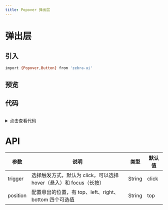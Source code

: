 ```yaml
---
title: Popover 弹出层
---
```

# 弹出层

## 引入 
```bash
import {Popover,Button} from 'zebra-ui'
```

## 预览
<ClientOnly>
  <popover-demo>
  </popover-demo>
</ClientOnly>

## 代码
<details style="margin-top: 32px;">
 <summary style=" outline: none">点击查看代码</summary> 

```vue
<g-popover>
  <g-button>上方弹出</g-button>
  <template slot="content">
    弹出内容
  </template>
</g-popover>
<g-popover position="bottom">
  <g-button>下方弹出</g-button>
  <template slot="content">
    弹出内容
  </template>
</g-popover>
<g-popover position="left">
  <g-button>左边弹出</g-button>
  <template slot="content">
    弹出内容
  </template>
</g-popover>
<g-popover position="right">
  <g-button>右边弹出</g-button>
  <template slot="content">
    弹出内容
  </template>
</g-popover>

<!-- 将触发方式改为 hover -->
  <g-popover trigger="hover">
      <g-button>上方弹出</g-button>
      <template slot="content">
        弹出内容
      </template>
    </g-popover>
    <g-popover position="bottom" trigger="hover">
      <g-button>下方弹出</g-button>
      <template slot="content">
        弹出内容
      </template>
    </g-popover>
    <g-popover position="left" trigger="hover">
      <g-button>左边弹出</g-button>
      <template slot="content">
        弹出内容
      </template>
    </g-popover>
    <g-popover position="right" trigger="hover">
      <g-button>右边弹出</g-button>
      <template slot="content">
        弹出内容
      </template>
    </g-popover>
```
</details>

# API
<table>
    <thead>
      <th>参数</th>
      <th>说明</th>
      <th>类型</th>
      <th>默认值</th>
    </thead>
    <tbody>
      <tr>
        <td>trigger</td>
        <td>选择触发方式，默认为 click，可以选择 hover（悬入）和 focus（长按）</td>
        <td>String</td>
        <td>click</td>
      </tr>
      <tr>
        <td>position</td>
        <td>配置悬出的位置，有 top、left、right、bottom 四个可选值</td>
        <td>String</td>
        <td>top</td>
      </tr>
    </tbody>
    </table>
    
